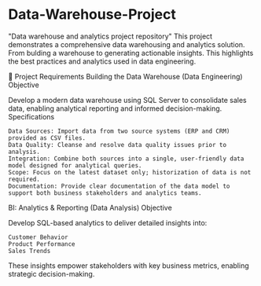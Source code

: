# Data-Warehouse-Project

"Data warehouse and analytics project repository"
This project demonstrates a comprehensive data warehousing and analytics solution. From bulding a warehouse to generating actionable insights. This highlights the best practices and analytics used in data engineering. 


🚀 Project Requirements
Building the Data Warehouse (Data Engineering)
Objective

Develop a modern data warehouse using SQL Server to consolidate sales data, enabling analytical reporting and informed decision-making.
Specifications

    Data Sources: Import data from two source systems (ERP and CRM) provided as CSV files.
    Data Quality: Cleanse and resolve data quality issues prior to analysis.
    Integration: Combine both sources into a single, user-friendly data model designed for analytical queries.
    Scope: Focus on the latest dataset only; historization of data is not required.
    Documentation: Provide clear documentation of the data model to support both business stakeholders and analytics teams.

BI: Analytics & Reporting (Data Analysis)
Objective

Develop SQL-based analytics to deliver detailed insights into:

    Customer Behavior
    Product Performance
    Sales Trends

These insights empower stakeholders with key business metrics, enabling strategic decision-making.
